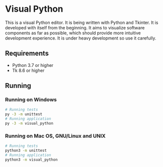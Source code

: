 # Visual Python

This is a visual Python editor.
It is being written with Python and Tkinter.
It is developed with itself from the beginning.
It aims to visualize software components as far as possible, which should provide more intuitive development experience.
It is under heavy development so use it carefully.

## Requirements

- Python 3.7 or higher
- Tk 8.6 or higher

## Running

### Running on Windows

```sh
# Running tests
py -3 -m unittest
# Running application
py -3 -m visual_python
```

### Running on Mac OS, GNU/Linux and UNIX

```sh
# Running tests
python3 -m unittest
# Running application
python3 -m visual_python
```